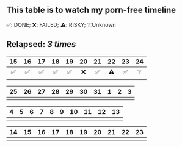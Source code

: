 ## This table is to watch my porn-free timeline
✅: DONE; ❌: FAILED; ⚠️: RISKY; ❔:Unknown
## **Relapsed**: *3 times*

| 15  | 16  | 17  | 18  | 19  | 20  | 21  | 22  | 23  | 24  |
| :-: | :-: | :-: | :-: | :-: | :-: | :-: | :-: | :-: | :-: |
|  ✅  |  ✅  |  ✅  |  ✅  |  ✅  |  ❌  |  ✅  | ⚠️  |  ✅  |  ❔  |
|     |     |     |     |     |     |     |     |     |     |

| 25  | 26  | 27  | 28  | 29  | 30  | 31  |  1  |  2  |  3  |
| :-: | :-: | :-: | :-: | :-: | :-: | :-: | :-: | :-: | :-: |
|     |     |     |     |     |     |     |     |     |     |

|  4  |  5  |  6  |  7  |  8  |  9  | 10  | 11  | 12  | 13  |
| :-: | :-: | :-: | :-: | :-: | :-: | :-: | :-: | :-: | :-: |
|     |     |     |     |     |     |     |     |     |     |

| 14  | 15  | 16  | 17  | 18  | 19  | 20  | 21  | 22  | 23  |
| :-: | :-: | :-: | :-: | :-: | :-: | :-: | :-: | :-: | :-: |
|     |     |     |     |     |     |     |     |     |     |
